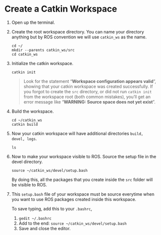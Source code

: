 # Create a Catkin Workspace



1. Open up the terminal.
2. Create the root workspace directory. You can name your directory anything but by ROS convention we will use `catkin_ws` as the name.

   ```text
   cd ~/
   mkdir --parents catkin_ws/src
   cd catkin_ws
   ```

3. Initialize the catkin workspace.

   ```text
   catkin init
   ```

   > Look for the statement “**Workspace configuration appears valid**”, showing that your catkin workspace was created successfully. If you forgot to create the `src` directory, or did not run `catkin init` from the workspace root \(both common mistakes\), you’ll get an error message like “**WARNING: Source space does not yet exist**”.

4. Build the workspace.

   ```text
   cd ~/catkin_ws
   catkin build
   ```

5. Now your catkin workspace will have additional directories `build, devel, logs`.

   ```text
   ls
   ```

6. Now to make your workspace visible to ROS. Source the setup file in the devel directory.

   ```text
   source ~/catkin_ws/devel/setup.bash
   ```

   By doing this, all the packages that you create inside the `src` folder will be visible to ROS.

7. This `setup.bash` file of your workspace must be source everytime when you want to use ROS packages created inside this workspace.

   To save typing, add this to your `.bashrc`,

   1. `gedit ~/.bashrc`
   2. Add to the end: `source ~/catkin_ws/devel/setup.bash`
   3. Save and close the editor.

